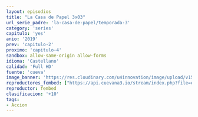 ```yaml
---
layout: episodios
title: "La Casa de Papel 3x03"
url_serie_padre: 'la-casa-de-papel/temporada-3'
category: 'series'
capitulo: 'yes'
anio: '2019'
prev: 'capitulo-2'
proximo: 'capitulo-4'
sandbox: allow-same-origin allow-forms
idioma: 'Castellano'
calidad: 'Full HD'
fuente: 'cueva'
image_banner: 'https://res.cloudinary.com/u4innovation/image/upload/v1563567323/casa3-banner-min_yqqryd.jpg'
reproductores_fembed: ["https://api.cuevana3.io/stream/index.php?file=ek5lbm9xYWNrS0xYMTZLa2xNbkdvY3ZTb3BtZng4TGp6ZFpobGFMUGtPSFQxYWFYWU1QUDFORGNwcVpnbEplc2xaTnJZSlRTMGViVTBxZGdsdEhPb3RqWGFXWnBtcFNsbHNLR2gzV3l3THVvd29aaVpzR21vNWZDaFhlSndaU2gwZE5uVmFuRHpkekkwbmVYcHNiR3JaV1lhMlZwbTVtc2xaeHlvcUxWMWRMWTNLT1hjTlhHNWMzSQ","Castellano","https://jplayer.club/v/8egndu8634j0m5z","Castellano","https://www.seriemega.site/v/n8g0la2--zg-ygm","Castellano"]
reproductor: fembed
clasificacion: '+10'
tags:
- Accion
---
```












